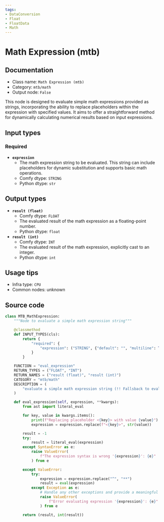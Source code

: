```yaml
---
tags:
- DataConversion
- Float
- FloatData
- Math
---
```


# Math Expression (mtb)
## Documentation
- Class name: `Math Expression (mtb)`
- Category: `mtb/math`
- Output node: `False`

This node is designed to evaluate simple math expressions provided as strings, incorporating the ability to replace placeholders within the expression with specified values. It aims to offer a straightforward method for dynamically calculating numerical results based on input expressions.
## Input types
### Required
- **`expression`**
    - The math expression string to be evaluated. This string can include placeholders for dynamic substitution and supports basic math operations.
    - Comfy dtype: `STRING`
    - Python dtype: `str`
## Output types
- **`result (float)`**
    - Comfy dtype: `FLOAT`
    - The evaluated result of the math expression as a floating-point number.
    - Python dtype: `float`
- **`result (int)`**
    - Comfy dtype: `INT`
    - The evaluated result of the math expression, explicitly cast to an integer.
    - Python dtype: `int`
## Usage tips
- Infra type: `CPU`
- Common nodes: unknown


## Source code
```python
class MTB_MathExpression:
    """Node to evaluate a simple math expression string"""

    @classmethod
    def INPUT_TYPES(cls):
        return {
            "required": {
                "expression": ("STRING", {"default": "", "multiline": True}),
            }
        }

    FUNCTION = "eval_expression"
    RETURN_TYPES = ("FLOAT", "INT")
    RETURN_NAMES = ("result (float)", "result (int)")
    CATEGORY = "mtb/math"
    DESCRIPTION = (
        "evaluate a simple math expression string (!! Fallsback to eval)"
    )

    def eval_expression(self, expression, **kwargs):
        from ast import literal_eval

        for key, value in kwargs.items():
            print(f"Replacing placeholder <{key}> with value {value}")
            expression = expression.replace(f"<{key}>", str(value))

        result = -1
        try:
            result = literal_eval(expression)
        except SyntaxError as e:
            raise ValueError(
                f"The expression syntax is wrong '{expression}': {e}"
            ) from e

        except ValueError:
            try:
                expression = expression.replace("^", "**")
                result = eval(expression)
            except Exception as e:
                # Handle any other exceptions and provide a meaningful error message
                raise ValueError(
                    f"Error evaluating expression '{expression}': {e}"
                ) from e

        return (result, int(result))

```
